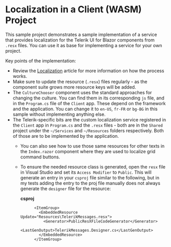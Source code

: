 # Localization in a Client (WASM) Project

This sample project demonstrates a sample implementation of a service that provides localization for the Telerik UI for Blazor components from `.resx` files. You can use it as base for implementing a service for your own project.

Key points of the implementation:

* Review the [Localization](https://docs.telerik.com/blazor-ui/globalization/localization) article for more information on how the process works.
* Make sure to update the resource (`.resx`) files regularly - as the component suite grows more resource keys will be added.
* The `CultureChooser` component uses the standard approaches for changing the culture. You can find them in its corresponding `js` file, and in the `Program.cs` file of the `Client` app. These depend on the framework and the application. You can change it to `en-US`, `fr-FR` or `bg-BG` in this sample without implementing anything else.
* The Telerik-specific bits are the custom localization service registered in the `Client` app in `Program.cs` and the `.resx` files - both are in the `Shared` project under the `~/Services` and `~/Resources` folders respectively. Both of those are to be implemented by the application.
    * You can also see how to use those same resources for other texts in the `Index.razor` component where they are used to localize grid command buttons.
    
    * To ensure the needed resource class is generated, open the `resx` file in Visual Studio and set its `Access Modifier` to `Public`. This will generate an entry in your `csproj` file similar to the following, but in my tests adding the entry to the proj file manually does not always generate the `designer` file for the resource:

        **csproj**
        
                <ItemGroup>
                  <EmbeddedResource Update="Resources\TelerikMessages.resx">
                    <Generator>PublicResXFileCodeGenerator</Generator>
                    <LastGenOutput>TelerikMessages.Designer.cs</LastGenOutput>
                  </EmbeddedResource>
                </ItemGroup>
